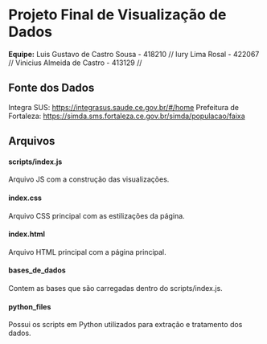 # Projeto Final de Visualização de Dados
**Equipe:**
Luis Gustavo de Castro Sousa - 418210 //
Iury Lima Rosal - 422067 //
Vinicius Almeida de Castro - 413129 //

## Fonte dos Dados
Integra SUS: https://integrasus.saude.ce.gov.br/#/home
Prefeitura de Fortaleza: https://simda.sms.fortaleza.ce.gov.br/simda/populacao/faixa
## Arquivos
#### scripts/index.js
Arquivo JS com a construção das visualizações.

#### index.css
Arquivo CSS principal com as estilizações da página.

#### index.html
Arquivo HTML principal com a página principal.

#### bases_de_dados
Contem as bases que são carregadas dentro do scripts/index.js.

#### python_files
Possui os scripts em Python utilizados para extração e tratamento dos dados.